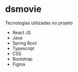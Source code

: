 # dsmovie
Tecnologias utilizadas no projeto
- React JS
- Java
- Spring Boot
- Typescript
- CSS
- Bootstrap
- Figma
